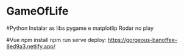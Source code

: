 # GameOfLife

#Python
Instalar as libs pygame e matplotlip
Rodar no play 

#Vue
npm install
npm run serve
deploy: https://gorgeous-banoffee-8ed9a3.netlify.app/

